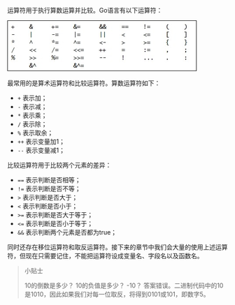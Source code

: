 运算符用于执行算数运算并比较。Go语言有以下运算符：

![img](../pic/operators.jpg)

最常用的是算术运算符和比较运算符。算数运算符如下：

 - `+` 表示加；
 - `-` 表示减；
 - `*` 表示乘；
 - `/` 表示除；
 - `%` 表示取余；
 - `++` 表示变量加1；
 - `--` 表示变量减1；

比较运算符用于比较两个元素的差异：
- `==` 表示判断是否相等；
- `!=` 表示判断是否不等；
- `>` 表示判断是否大于；
- `<` 表示判断是否小于；
- `>=` 表示判断是否大于等于；
- `<=` 表示判断是否小于等于；
- `&&` 表示判断两个元素是否都为true；

同时还存在移位运算符和取反运算符。接下来的章节中我们会大量的使用上述运算符，但现在只需要记住，不能把运算符设成变量名、字段名以及函数名。


> 小贴士
>
> 10的倒数是多少？ 10的负值是多少？ -10？ 答案错误。二进制代码中的10是1010，因此如果我们对每一位取反，将得到0101或101，即数字5。

